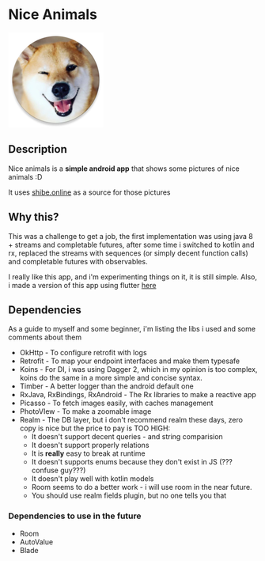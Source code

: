 # Nice Animals

![Nice icon image](app/src/main/res/mipmap-xxxhdpi/ic_launcher_round.png)

## Description

Nice animals is a **simple android app** that shows some pictures of nice 
animals :D

It uses [shibe.online](http://shibe.online) as a source for those pictures

## Why this?

This was a challenge to get a job, the first implementation was using java 8 + streams and
completable futures, after some time i switched to kotlin and rx, replaced the streams with
sequences (or simply decent function calls) and completable futures with observables.

I really like this app, and i'm experimenting things on it, it is still simple.
Also, i made a version of this app using flutter [here](https://github.com/Grohden/nice-animals-flutter)

## Dependencies

As a guide to myself and some beginner, i'm listing the libs i used and some comments about them

 * OkHttp - To configure retrofit with logs
 * Retrofit - To map your endpoint interfaces and make them typesafe
 * Koins - For DI, i was using Dagger 2, which in my opinion is too complex, koins do the same in a more
 simple and concise syntax.
 * Timber - A better logger than the android default one
 * RxJava, RxBindings, RxAndroid - The Rx libraries to make a reactive app
 * Picasso - To fetch images easily, with caches management
 * PhotoVIew - To make a zoomable image
 * Realm - The DB layer, but i don't recommend realm these days, zero copy is nice but the price to pay is TOO HIGH:
   * It doesn't support decent queries - and string comparision
   * It doesn't support properly relations
   * It is **really** easy to break at runtime
   * It doesn't supports enums because they don't exist in JS (???confuse guy???)
   * It doesn't play well with kotlin models
   * Room seems to do a better work - i will use room in the near future.
   * You should use realm fields plugin, but no one tells you that


### Dependencies to use in the future

 * Room
 * AutoValue
 * Blade
